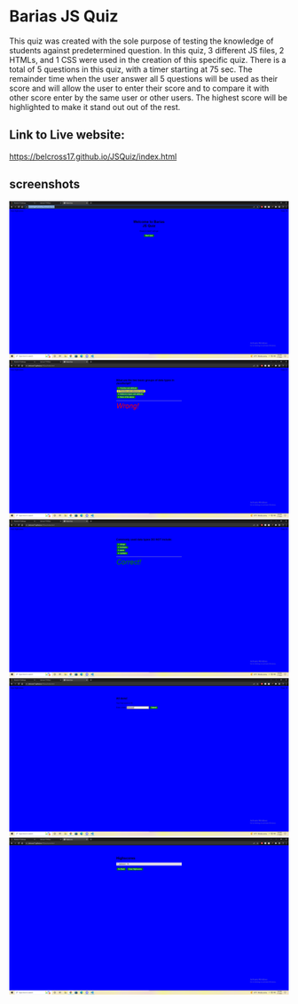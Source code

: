 # Barias JS Quiz
This quiz was created with the sole purpose of testing the knowledge of students against predetermined question. In this quiz, 3 different JS files, 2 HTMLs, and 1 CSS were used in the creation of this specific quiz. There is a total of 5 questions in this quiz, with a timer starting at 75 sec. The remainder time when the user answer all 5 questions will be used as their score and will allow the user to enter their score and to compare it with other score enter by the same user or other users. The highest score will be highlighted to make it stand out out of the rest. 

## Link to Live website:
https://belcross17.github.io/JSQuiz/index.html

## screenshots
![screenshot](./assets/images/Screenshot%20(21).png)
![screenshot](./assets/images/Screenshot%20(22).png)
![screenshot](./assets/images/Screenshot%20(23).png)
![screenshot](./assets/images/Screenshot%20(25).png)
![screenshot](./assets/images/Screenshot%20(26).png)